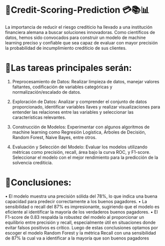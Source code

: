 # 📌Credit-Scoring-Prediction 💳📚📊
La importancia de reducir el riesgo crediticio ha llevado a una institución financiera alemana a buscar soluciones innovadoras. Como científicos de datos, hemos sido convocados para construir un modelo de machine learning preciso y confiable que sea capaz de evaluar con mayor precisión la probabilidad de incumplimiento crediticio de sus clientes.

# 📌Las tareas principales serán:
1. Preprocesamiento de Datos: Realizar limpieza de datos, manejar valores faltantes, codificación de variables categóricas y normalización/escalado de datos.

2. Exploración de Datos: Analizar y comprender el conjunto de datos proporcionado, identificar variables llaves y realizar visualizaciones para entender las relaciones entre las variables y seleccionar las características relevantes.

3. Construcción de Modelos: Experimentar con algunos algoritmos de machine learning como Regresión Logística, Árboles de Decisión, Random Forest, Naive Bayes, entre otros.

4. Evaluación y Selección del Modelo: Evaluar los modelos utilizando métricas como precisión, recall, área bajo la curva ROC, y F1-score. Seleccionar el modelo con el mejor rendimiento para la predicción de la solvencia crediticia.

# 📌Conclusiones:
•	El modelo muestra una precisión sólida del 78%, lo que indica una buena capacidad para predecir correctamente a los buenos pagadores.
•	La sensibilidad o recall del 87% es impresionante, sugiriendo que el modelo es eficiente al identificar la mayoría de los verdaderos buenos pagadores.
•	El F1-score de 0.83 respalda la robustez del modelo al proporcionar un equilibrio entre precisión y recall, especialmente útil en situaciones donde evitar falsos positivos es crítico.
Luego de estas conclusiones optamos por escoger el modelo Random Forest y la métrica Recall con una sensibilidad de 87% la cual va a identificar a la mayoría que son buenos pagadores 
